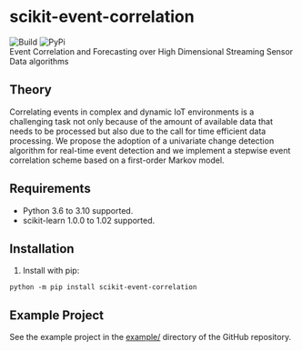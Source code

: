 # scikit-event-correlation
![Build](https://img.shields.io/badge/build-passing-green) ![PyPi](https://img.shields.io/badge/PyPi-1.0.1-blue)  
Event Correlation and Forecasting over High Dimensional Streaming Sensor Data algorithms

## Theory
Correlating events in complex and dynamic IoT environments is a challenging task not only because of the amount of available data that needs to be processed but also due to the call for time efficient data processing. We propose the adoption of a univariate change detection algorithm for real-time event detection and we implement a stepwise event correlation scheme based on a first-order Markov model.


## Requirements
* Python 3.6 to 3.10 supported.
* scikit-learn 1.0.0 to 1.02 supported.


## Installation
1. Install with pip:
```
python -m pip install scikit-event-correlation
```


## Example Project
See the example project in the [example/](https://github.com/Intellia-SME/scikit-event-correlation/tree/main/example) directory of the GitHub repository.

